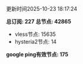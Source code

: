 更新时间2025-10-23 18:17:24

**总订阅: 227**
**总节点: 42865**
- vless节点: 15635
- hysteria2节点: 14

**google ping有效节点: 175**
